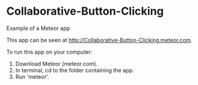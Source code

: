 Collaborative-Button-Clicking
=============================

Example of a Meteor app

This app can be seen at http://Collaborative-Button-Clicking.meteor.com.

To run this app on your computer:
1. Download Meteor (meteor.com).
2. In terminal, cd to the folder containing the app.
3. Run 'meteor'.
